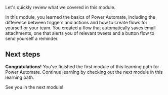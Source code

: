 Let's quickly review what we covered in this module.

In this module, you learned the basics of Power Automate, including the difference between triggers and actions and how to create flows for yourself or your team. You created a flow that automatically saves email attachments, one that alerts you of relevant tweets and a button flow to send yourself a reminder.

## Next steps

**Congratulations!** You've finished the first module of this learning path for Power Automate. Continue learning by checking out the next module in this learning path.

See you in the next module!